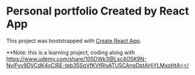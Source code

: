 # Personal portfolio Created by React App

This project was bootstrapped with [Create React App](https://github.com/facebook/create-react-app).


**Note: this is a learning project, coding along with https://www.udemy.com/share/105DWk3@Lsc4O5K9N-NvlFyv9DVCdK4xCIRE-teb35SqVfKVfRIvATU5CAngDptAHiYLMxoHtA==/
